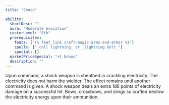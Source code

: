 ```yaml
---
title: "Shock"

ability:
  shortDesc: ""
  aura: "Moderate evocation"
  casterLevel: "8th"
  prerequisites:
    feats: ["{% feat_link craft-magic-arms-and-armor %}"]
    spells: ["_call lightning_ or _lightning bolt_"]
    special: []
  marketPriceSpecial: "+1 bonus"
  description: ""
---
```

Upon command, a shock weapon is sheathed in crackling electricity. The electricity does not harm the wielder. The effect remains until another command is given. A shock weapon deals an extra 1d6 points of electricity damage on a successful hit. Bows, crossbows, and slings so crafted bestow the electricity energy upon their ammunition.



